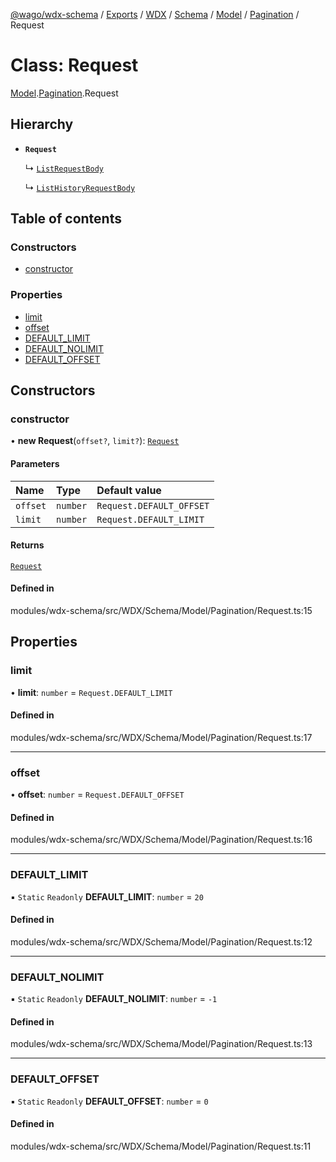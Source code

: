 [@wago/wdx-schema](../README.md) / [Exports](../modules.md) / [WDX](../modules/WDX.md) / [Schema](../modules/WDX.Schema.md) / [Model](../modules/WDX.Schema.Model.md) / [Pagination](../modules/WDX.Schema.Model.Pagination.md) / Request

# Class: Request

[Model](../modules/WDX.Schema.Model.md).[Pagination](../modules/WDX.Schema.Model.Pagination.md).Request

## Hierarchy

- **`Request`**

  ↳ [`ListRequestBody`](WDX.Schema.Model.Alarm.ListRequestBody.md)

  ↳ [`ListHistoryRequestBody`](WDX.Schema.Model.Alarm.ListHistoryRequestBody.md)

## Table of contents

### Constructors

- [constructor](WDX.Schema.Model.Pagination.Request.md#constructor)

### Properties

- [limit](WDX.Schema.Model.Pagination.Request.md#limit)
- [offset](WDX.Schema.Model.Pagination.Request.md#offset)
- [DEFAULT\_LIMIT](WDX.Schema.Model.Pagination.Request.md#default_limit)
- [DEFAULT\_NOLIMIT](WDX.Schema.Model.Pagination.Request.md#default_nolimit)
- [DEFAULT\_OFFSET](WDX.Schema.Model.Pagination.Request.md#default_offset)

## Constructors

### constructor

• **new Request**(`offset?`, `limit?`): [`Request`](WDX.Schema.Model.Pagination.Request.md)

#### Parameters

| Name | Type | Default value |
| :------ | :------ | :------ |
| `offset` | `number` | `Request.DEFAULT_OFFSET` |
| `limit` | `number` | `Request.DEFAULT_LIMIT` |

#### Returns

[`Request`](WDX.Schema.Model.Pagination.Request.md)

#### Defined in

modules/wdx-schema/src/WDX/Schema/Model/Pagination/Request.ts:15

## Properties

### limit

• **limit**: `number` = `Request.DEFAULT_LIMIT`

#### Defined in

modules/wdx-schema/src/WDX/Schema/Model/Pagination/Request.ts:17

___

### offset

• **offset**: `number` = `Request.DEFAULT_OFFSET`

#### Defined in

modules/wdx-schema/src/WDX/Schema/Model/Pagination/Request.ts:16

___

### DEFAULT\_LIMIT

▪ `Static` `Readonly` **DEFAULT\_LIMIT**: `number` = `20`

#### Defined in

modules/wdx-schema/src/WDX/Schema/Model/Pagination/Request.ts:12

___

### DEFAULT\_NOLIMIT

▪ `Static` `Readonly` **DEFAULT\_NOLIMIT**: `number` = `-1`

#### Defined in

modules/wdx-schema/src/WDX/Schema/Model/Pagination/Request.ts:13

___

### DEFAULT\_OFFSET

▪ `Static` `Readonly` **DEFAULT\_OFFSET**: `number` = `0`

#### Defined in

modules/wdx-schema/src/WDX/Schema/Model/Pagination/Request.ts:11
